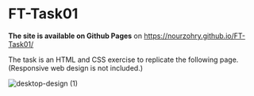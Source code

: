 # FT-Task01

**The site is available on Github Pages** on https://nourzohry.github.io/FT-Task01/ 

The task is an HTML and CSS exercise to replicate the following page. (Responsive web design is not included.)

![desktop-design (1)](https://user-images.githubusercontent.com/42289144/231692975-bf2bab45-8d8a-41cb-af86-9a32379a5e07.jpg)
